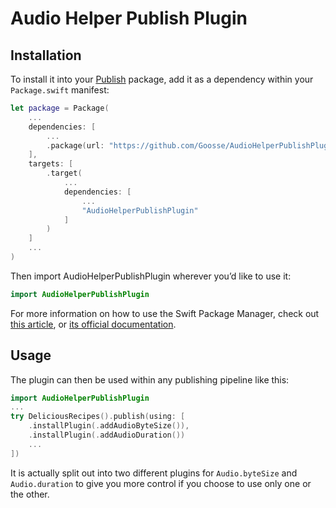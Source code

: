 # Audio Helper Publish Plugin
## Installation

To install it into your [Publish](https://github.com/johnsundell/publish) package, add it as a dependency within your `Package.swift` manifest:

```swift
let package = Package(
    ...
    dependencies: [
        ...
        .package(url: "https://github.com/Goosse/AudioHelperPublishPlugin.git", from: "0.1.0")
    ],
    targets: [
        .target(
            ...
            dependencies: [
                ...
                "AudioHelperPublishPlugin"
            ]
        )
    ]
    ...
)
```

Then import AudioHelperPublishPlugin wherever you’d like to use it:

```swift
import AudioHelperPublishPlugin
```

For more information on how to use the Swift Package Manager, check out [this article](https://www.swiftbysundell.com/articles/managing-dependencies-using-the-swift-package-manager), or [its official documentation](https://github.com/apple/swift-package-manager/tree/master/Documentation).

## Usage

The plugin can then be used within any publishing pipeline like this:

```swift
import AudioHelperPublishPlugin
...
try DeliciousRecipes().publish(using: [
    .installPlugin(.addAudioByteSize()),
    .installPlugin(.addAudioDuration())
    ...
])
```

It is actually split out into two different plugins for `Audio.byteSize` and `Audio.duration` to give you more control if you choose to use only one or the other.
